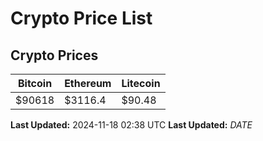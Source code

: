 # Crypto Price List

## Crypto Prices
| Bitcoin | Ethereum | Litecoin |
| ------- | -------- | -------- |
| $90618 | $3116.4 | $90.48 |
**Last Updated:** 2024-11-18 02:38 UTC
**Last Updated:** $DATE$
